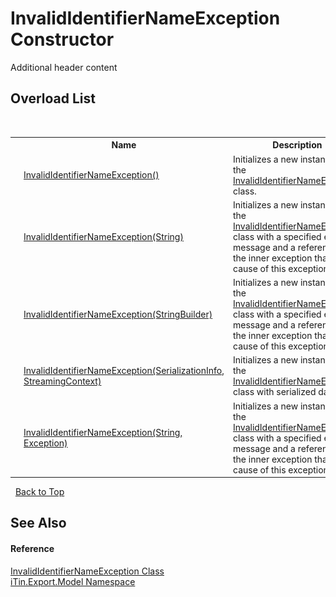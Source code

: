 # InvalidIdentifierNameException Constructor 
Additional header content 


## Overload List
&nbsp;<table><tr><th></th><th>Name</th><th>Description</th></tr><tr><td>![Public method](media/pubmethod.gif "Public method")</td><td><a href="M_iTin_Export_Model_InvalidIdentifierNameException__ctor">InvalidIdentifierNameException()</a></td><td>
Initializes a new instance of the <a href="T_iTin_Export_Model_InvalidIdentifierNameException">InvalidIdentifierNameException</a> class.</td></tr><tr><td>![Public method](media/pubmethod.gif "Public method")</td><td><a href="M_iTin_Export_Model_InvalidIdentifierNameException__ctor_2">InvalidIdentifierNameException(String)</a></td><td>
Initializes a new instance of the <a href="T_iTin_Export_Model_InvalidIdentifierNameException">InvalidIdentifierNameException</a> class with a specified error message and a reference to the inner exception that is the cause of this exception.</td></tr><tr><td>![Public method](media/pubmethod.gif "Public method")</td><td><a href="M_iTin_Export_Model_InvalidIdentifierNameException__ctor_4">InvalidIdentifierNameException(StringBuilder)</a></td><td>
Initializes a new instance of the <a href="T_iTin_Export_Model_InvalidIdentifierNameException">InvalidIdentifierNameException</a> class with a specified error message and a reference to the inner exception that is the cause of this exception.</td></tr><tr><td>![Protected method](media/protmethod.gif "Protected method")</td><td><a href="M_iTin_Export_Model_InvalidIdentifierNameException__ctor_1">InvalidIdentifierNameException(SerializationInfo, StreamingContext)</a></td><td>
Initializes a new instance of the <a href="T_iTin_Export_Model_InvalidIdentifierNameException">InvalidIdentifierNameException</a> class with serialized data.</td></tr><tr><td>![Public method](media/pubmethod.gif "Public method")</td><td><a href="M_iTin_Export_Model_InvalidIdentifierNameException__ctor_3">InvalidIdentifierNameException(String, Exception)</a></td><td>
Initializes a new instance of the <a href="T_iTin_Export_Model_InvalidIdentifierNameException">InvalidIdentifierNameException</a> class with a specified error message and a reference to the inner exception that is the cause of this exception.</td></tr></table>&nbsp;
<a href="#invalididentifiernameexception-constructor">Back to Top</a>

## See Also


#### Reference
<a href="T_iTin_Export_Model_InvalidIdentifierNameException">InvalidIdentifierNameException Class</a><br /><a href="N_iTin_Export_Model">iTin.Export.Model Namespace</a><br />